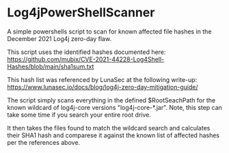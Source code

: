 # Log4jPowerShellScanner
A simple powershells script to scan for known affected file hashes in the December 2021 Log4j zero-day flaw.

This script uses the identified hashes documented here:
https://github.com/mubix/CVE-2021-44228-Log4Shell-Hashes/blob/main/sha1sum.txt

This hash list was referenced by LunaSec at the following write-up:
https://www.lunasec.io/docs/blog/log4j-zero-day-mitigation-guide/

The script simply scans everything in the defined $RootSeachPath for the known wildcard of log4j-core versions "log4j-core-*.jar".  Note, this step can take some time if you search your entire root drive.

It then takes the files found to match the wildcard search and calculates their SHA1 hash and comparese it against the known list of affected hashes per the references above.
